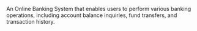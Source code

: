 An Online Banking System that enables users to perform various banking operations, including account balance inquiries, fund transfers, and transaction history.

